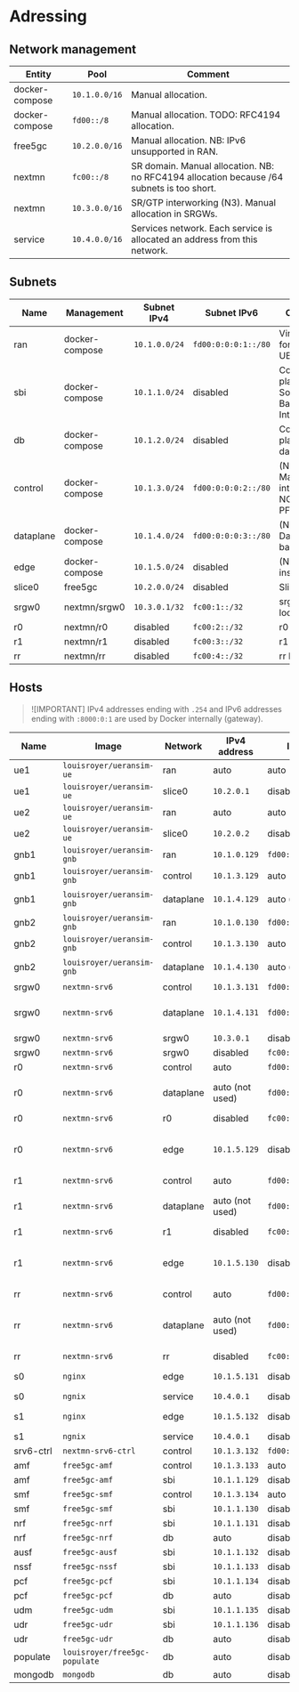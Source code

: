# Adressing
## Network management
| Entity         | Pool          | Comment                                                                                   |
|----------------|---------------|-------------------------------------------------------------------------------------------|
| docker-compose | `10.1.0.0/16` | Manual allocation.                                                                        |
| docker-compose | `fd00::/8`    | Manual allocation. TODO: RFC4194 allocation.                                              |
| free5gc        | `10.2.0.0/16` | Manual allocation. NB: IPv6 unsupported in RAN.                                           |
| nextmn         | `fc00::/8`    | SR domain. Manual allocation. NB: no RFC4194 allocation because /64 subnets is too short. |
| nextmn         | `10.3.0.0/16` | SR/GTP interworking (N3). Manual allocation in SRGWs.                                     |
| service        | `10.4.0.0/16` | Services network. Each service is allocated an address from this network.       |



## Subnets
| Name      | Management     | Subnet IPv4   | Subnet IPv6         | Comment                                       |
|-----------|----------------|---------------|---------------------|-----------------------------------------------|
| ran       | docker-compose | `10.1.0.0/24` | `fd00:0:0:0:1::/80` | Virtual RAN for UERANSIM.                     |
| sbi       | docker-compose | `10.1.1.0/24` | disabled            | Control plane: Software Based Interface       |
| db        | docker-compose | `10.1.2.0/24` | disabled            | Control plane: database                       |
| control   | docker-compose | `10.1.3.0/24` | `fd00:0:0:0:2::/80` | (N2 + N4) Management interfaces : NGAP + PFCP |
| dataplane | docker-compose | `10.1.4.0/24` | `fd00:0:0:0:3::/80` | (N3 + N9) Dataplane backbone                  |
| edge      | docker-compose | `10.1.5.0/24` | disabled            | (N6) Edges instances                          |
| slice0    | free5gc        | `10.2.0.0/24` | disabled            | Slice 0                                       |
| srgw0     | nextmn/srgw0   | `10.3.0.1/32` | `fc00:1::/32`       | srgw0 locators                                |
| r0        | nextmn/r0      | disabled      | `fc00:2::/32`       | r0 locator                                    |
| r1        | nextmn/r1      | disabled      | `fc00:3::/32`       | r1 locator                                    |
| rr        | nextmn/rr      | disabled      | `fc00:4::/32`       | rr locator                                    |




## Hosts
> ![IMPORTANT] IPv4 addresses ending with `.254` and IPv6 addresses ending with `:8000:0:1` are used by Docker internally (gateway).

| Name      | Image                         | Network   | IPv4 address    | IPv6 address            | Comment                                     |
|-----------|-------------------------------|-----------|-----------------|-------------------------|---------------------------------------------|
| ue1       | `louisroyer/ueransim-ue`      | ran       | auto            | auto                    |                                             |
| ue1       | `louisroyer/ueransim-ue`      | slice0    | `10.2.0.1`      | disabled                |                                             |
| ue2       | `louisroyer/ueransim-ue`      | ran       | auto            | auto                    |                                             |
| ue2       | `louisroyer/ueransim-ue`      | slice0    | `10.2.0.2`      | disabled                |                                             |
| gnb1      | `louisroyer/ueransim-gnb`     | ran       | `10.1.0.129`    | `fd00:0:0:0:1:8000:0:2` |                                             |
| gnb1      | `louisroyer/ueransim-gnb`     | control   | `10.1.3.129`    | auto                    |                                             |
| gnb1      | `louisroyer/ueransim-gnb`     | dataplane | `10.1.4.129`    | auto (not used)         | Route to srgw0                              |
| gnb2      | `louisroyer/ueransim-gnb`     | ran       | `10.1.0.130`    | `fd00:0:0:0:1:8000:0:3` |                                             |
| gnb2      | `louisroyer/ueransim-gnb`     | control   | `10.1.3.130`    | auto                    |                                             |
| gnb2      | `louisroyer/ueransim-gnb`     | dataplane | `10.1.4.130`    | auto (not used)         | Route to srgw0                              |
| srgw0     | `nextmn-srv6`                 | control   | `10.1.3.131`    | `fd00:0:0:0:2:8000:0:2` |                                             |
| srgw0     | `nextmn-srv6`                 | dataplane | `10.1.4.131`    | `fd00:0:0:0:3:8000:0:2` | IPv6 routes to SR domain (rr)               |
| srgw0     | `nextmn-srv6`                 | srgw0     | `10.3.0.1`      | disabled                | H.M.GTP4.D                                  |
| srgw0     | `nextmn-srv6`                 | srgw0     | disabled        | `fc00:1:1::/48`         | End.M.GTP4.E                                |
| r0        | `nextmn-srv6`                 | control   | auto            | `fd00:0:0:0:2:8000:0:4` |                                             |
| r0        | `nextmn-srv6`                 | dataplane | auto (not used) | `fd00:0:0:0:3:8000:0:3` | IPv6 routes to SR domain (r1, rr)           |
| r0        | `nextmn-srv6`                 | r0        | disabled        | `fc00:2:1::/48`         | End.DX4                                     |
| r0        | `nextmn-srv6`                 | edge      | `10.1.5.129`    | disabled                | H.Encaps + Route to instance in edge0 (s0)  |
| r1        | `nextmn-srv6`                 | control   | auto            | `fd00:0:0:0:2:8000:0:5` |                                             |
| r1        | `nextmn-srv6`                 | dataplane | auto (not used) | `fd00:0:0:0:3:8000:0:4` | IPv6 routes to SR domain (r0, rr)           |
| r1        | `nextmn-srv6`                 | r1        | disabled        | `fc00:3:1::/48`         | End.DX4                                     |
| r1        | `nextmn-srv6`                 | edge      | `10.1.5.130`    | disabled                | H.Encaps + Route to instances in edge1 (s1) |
| rr        | `nextmn-srv6`                 | control   | auto            | `fd00:0:0:0:2:8000:0:3` |                                             |
| rr        | `nextmn-srv6`                 | dataplane | auto (not used) | `fd00:0:0:0:3:8000:0:3` | IPv6 routes to SR domain (srgw0, r0, r1)    |
| rr        | `nextmn-srv6`                 | rr        | disabled        | `fc00:4:1::/48`         | End                                         |
| s0        | `nginx`                       | edge      | `10.1.5.131`    | disabled                | Route to slice0 via r0                      |
| s0        | `ngnix`                       | service   | `10.4.0.1`      | disabled                |                                             |
| s1        | `nginx`                       | edge      | `10.1.5.132`    | disabled                | Route to slice0 via r1                      |
| s1        | `ngnix`                       | service   | `10.4.0.1`      | disabled                |                                             |
| srv6-ctrl | `nextmn-srv6-ctrl`            | control   | `10.1.3.132`    | `fd00:0:0:0:2:8000:0:2` |                                             |
| amf       | `free5gc-amf`                 | control   | `10.1.3.133`    | auto                    |                                             |
| amf       | `free5gc-amf`                 | sbi       | `10.1.1.129`    | disabled                |                                             |
| smf       | `free5gc-smf`                 | control   | `10.1.3.134`    | auto                    |                                             |
| smf       | `free5gc-smf`                 | sbi       | `10.1.1.130`    | disabled                |                                             |
| nrf       | `free5gc-nrf`                 | sbi       | `10.1.1.131`    | disabled                |                                             |
| nrf       | `free5gc-nrf`                 | db        | auto            | disabled                |                                             |
| ausf      | `free5gc-ausf`                | sbi       | `10.1.1.132`    | disabled                |                                             |
| nssf      | `free5gc-nssf`                | sbi       | `10.1.1.133`    | disabled                |                                             |
| pcf       | `free5gc-pcf`                 | sbi       | `10.1.1.134`    | disabled                |                                             |
| pcf       | `free5gc-pcf`                 | db        | auto            | disabled                |                                             |
| udm       | `free5gc-udm`                 | sbi       | `10.1.1.135`    | disabled                |                                             |
| udr       | `free5gc-udr`                 | sbi       | `10.1.1.136`    | disabled                |                                             |
| udr       | `free5gc-udr`                 | db        | auto            | disabled                |                                             |
| populate  | `louisroyer/free5gc-populate` | db        | auto            | disabled                |                                             |
| mongodb   | `mongodb`                     | db        | auto            | disabled                |                                             |
